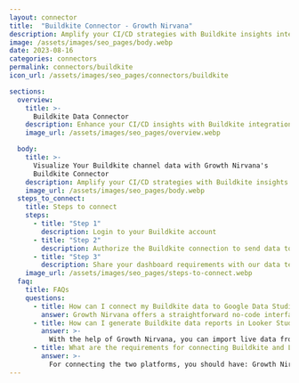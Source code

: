 ```yaml
---
layout: connector
title:  "Buildkite Connector - Growth Nirvana"
description: Amplify your CI/CD strategies with Buildkite insights integrated into Looker Studio.
image: /assets/images/seo_pages/body.webp
date: 2023-08-16
categories: connectors
permalink: connectors/buildkite
icon_url: /assets/images/seo_pages/connectors/buildkite

sections:
  overview:
    title: >-
      Buildkite Data Connector
    description: Enhance your CI/CD insights with Buildkite integration. Seamlessly blend Buildkite's pipeline data with Looker Studio's analytical prowess, unlocking insights that drive development workflows, performance optimization, and operational efficiency.
    image_url: /assets/images/seo_pages/overview.webp

  body:
    title: >-
      Visualize Your Buildkite channel data with Growth Nirvana's
      Buildkite Connector
    description: Amplify your CI/CD strategies with Buildkite insights integrated into Looker Studio.
    image_url: /assets/images/seo_pages/body.webp
  steps_to_connect:
    title: Steps to connect
    steps:
      - title: "Step 1"
        description: Login to your Buildkite account
      - title: "Step 2"
        description: Authorize the Buildkite connection to send data to Growth Nirvana
      - title: "Step 3"
        description: Share your dashboard requirements with our data team. We will build the report for you.
    image_url: /assets/images/seo_pages/steps-to-connect.webp
  faq:
    title: FAQs
    questions:
      - title: How can I connect my Buildkite data to Google Data Studio/Looker Studio?
        answer: Growth Nirvana offers a straightforward no-code interface to connect to Buildkite data sources.
      - title: How can I generate Buildkite data reports in Looker Studio?
        answer: >-
          With the help of Growth Nirvana, you can import live data from Buildkite into Looker Studio. These data can be viewed in charts, tables, and dashboards to generate branded reports that can be shared instantly.
      - title: What are the requirements for connecting Buildkite and Looker Studio?
        answer: >-
          For connecting the two platforms, you should have: Growth Nirvana Account and Buildkite Ads Account
---
```

